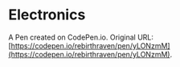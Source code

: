 # Electronics

A Pen created on CodePen.io. Original URL: [https://codepen.io/rebirthraven/pen/yLONzmM](https://codepen.io/rebirthraven/pen/yLONzmM).


